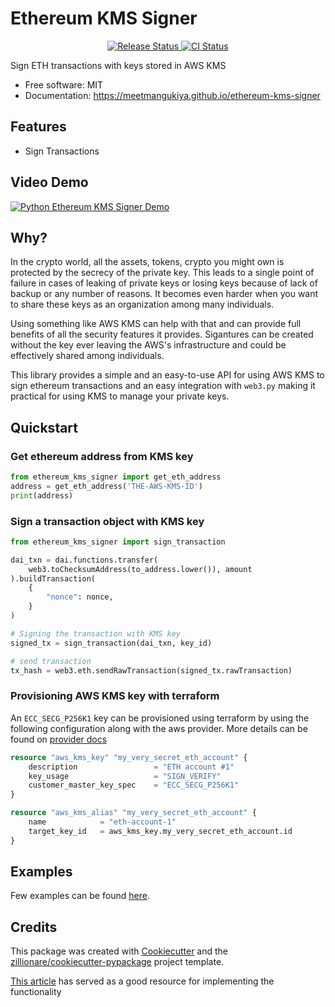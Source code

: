 # Ethereum KMS Signer


<p align="center">
<a href="https://pypi.python.org/pypi/ethereum_kms_signer">
    <img src="https://img.shields.io/pypi/v/ethereum_kms_signer.svg"
        alt = "Release Status">
</a>

<a href="https://github.com/meetmangukiya/ethereum_kms_signer/actions">
    <img src="https://github.com/meetmangukiya/ethereum_kms_signer/actions/workflows/dev.yml/badge.svg?branch=main" alt="CI Status">
</a>

</p>


Sign ETH transactions with keys stored in AWS KMS


* Free software: MIT
* Documentation: <https://meetmangukiya.github.io/ethereum-kms-signer>

## Features

* Sign Transactions

## Video Demo

[![Python Ethereum KMS Signer Demo](https://img.youtube.com/vi/fZ-mtMb2BjY/0.jpg)](https://youtu.be/fZ-mtMb2BjY?t=35s "Python Ethereum KMS Signer Demo")

## Why?

In the crypto world, all the assets, tokens, crypto you might own is
protected by the secrecy of the private key. This leads to a single point
of failure in cases of leaking of private keys or losing keys because of
lack of backup or any number of reasons. It becomes even harder when you want
to share these keys as an organization among many individuals.

Using something like AWS KMS can help with that and can provide full benefits
of all the security features it provides. Sigantures can be created without the key
ever leaving the AWS's infrastructure and could be effectively shared among individuals.

This library provides a simple and an easy-to-use API for using AWS KMS to sign ethereum
transactions and an easy integration with `web3.py` making it practical for using KMS to
manage your private keys.

## Quickstart

### Get ethereum address from KMS key

```python
from ethereum_kms_signer import get_eth_address
address = get_eth_address('THE-AWS-KMS-ID')
print(address)
```

### Sign a transaction object with KMS key

```python
from ethereum_kms_signer import sign_transaction

dai_txn = dai.functions.transfer(
    web3.toChecksumAddress(to_address.lower()), amount
).buildTransaction(
    {
        "nonce": nonce,
    }
)

# Signing the transaction with KMS key
signed_tx = sign_transaction(dai_txn, key_id)

# send transaction
tx_hash = web3.eth.sendRawTransaction(signed_tx.rawTransaction)
```

### Provisioning AWS KMS key with terraform

An `ECC_SECG_P256K1` key can be provisioned using terraform by using the following
configuration along with the aws provider. More details can be found on
[provider docs]()

```tf
resource "aws_kms_key" "my_very_secret_eth_account" {
    description                 = "ETH account #1"
    key_usage                   = "SIGN_VERIFY"
    customer_master_key_spec    = "ECC_SECG_P256K1"
}

resource "aws_kms_alias" "my_very_secret_eth_account" {
    name            = "eth-account-1"
    target_key_id   = aws_kms_key.my_very_secret_eth_account.id
}
```

## Examples

Few examples can be found [here](https://github.com/meetmangukiya/ethereum-kms-signer/tree/main/examples).

## Credits

This package was created with [Cookiecutter](https://github.com/audreyr/cookiecutter) and the [zillionare/cookiecutter-pypackage](https://github.com/zillionare/cookiecutter-pypackage) project template.

[This article](https://luhenning.medium.com/the-dark-side-of-the-elliptic-curve-signing-ethereum-transactions-with-aws-kms-in-javascript-83610d9a6f81) has served as a good resource for implementing the functionality

